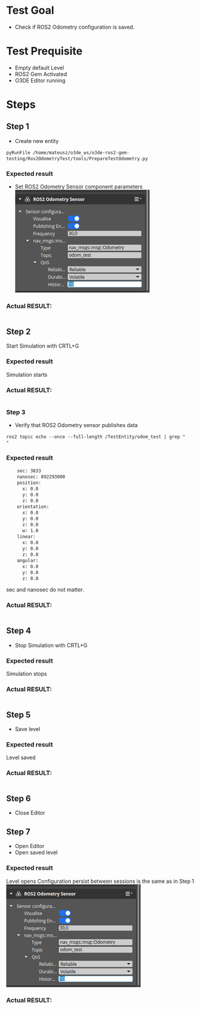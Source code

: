 # Test Goal

- Check if ROS2 Odometry configuration is saved.

# Test Prequisite

- Empty default Level
- ROS2 Gem Activated
- O3DE Editor running

# Steps

## Step 1
 - Create new entity
```
pyRunFile /home/mateusz/o3de_ws/o3de-ros2-gem-testing/Ros2OdometryTest/tools/PrepareTestOdometry.py
```

### Expected result

- Set ROS2 Odometry Sensor component parameters  
![img](./images/Odometry_config.png)

### **Actual RESULT:**

```

```

## Step 2
Start Simulation with CRTL+G

### Expected result
Simulation starts

### **Actual RESULT:**

```

```

### Step 3
- Verify that ROS2 Odometry sensor publishes data

```
ros2 topic echo --once --full-length /TestEntity/odom_test | grep "    "
```

### Expected result
```
    sec: 3833
    nanosec: 892293000
    position:
      x: 0.0
      y: 0.0
      z: 0.0
    orientation:
      x: 0.0
      y: 0.0
      z: 0.0
      w: 1.0
    linear:
      x: 0.0
      y: 0.0
      z: 0.0
    angular:
      x: 0.0
      y: 0.0
      z: 0.0
```
sec and nanosec do not matter.
### **Actual RESULT:**

```

```

## Step 4
- Stop Simulation with CRTL+G

### Expected result
Simulation stops

### **Actual RESULT:**

```

```

## Step 5
- Save level
### Expected result
Level saved
### **Actual RESULT:**

```

```
## Step 6
- Close Editor

## Step 7
- Open Editor
- Open saved level

### Expected result
Level opens
Configuration persist between sessions is the same as in Step 1  
![img](./images/Odometry_config.png)
### **Actual RESULT:**

```

```